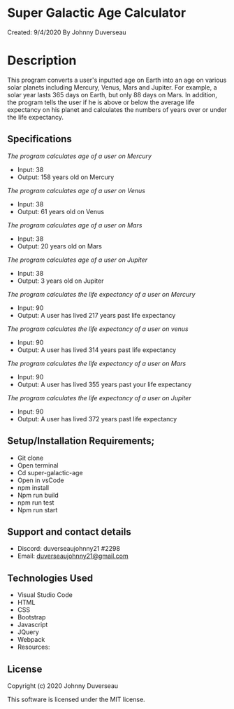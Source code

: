 # Super Galactic Age Calculator
Created: 9/4/2020
 By Johnny Duverseau
# Description
This program converts a user's inputted age on Earth into an age on various solar planets including Mercury, Venus, Mars and Jupiter. For example, a solar year lasts 365 days on Earth, but only 88 days on Mars. In addition, the program tells the user if he is above or below the average life expectancy on his planet and calculates the numbers of years over or under the life expectancy.

## Specifications

_The program calculates age of a user on Mercury_

* Input: 38
* Output: 158 years old on Mercury

 _The program calculates age of a user on Venus_

* Input: 38
* Output: 61 years old on Venus

_The program calculates age of a user on Mars_

* Input: 38
* Output: 20 years old on Mars

_The program calculates age of a user on Jupiter_

* Input: 38
* Output: 3 years old on Jupiter

_The program calculates the life expectancy of a user on Mercury_

* Input: 90
* Output: A user has lived 217 years past life expectancy

_The program calculates the life expectancy of a user on venus_

* Input: 90
* Output: A user has lived 314 years past life expectancy

_The program calculates the life expectancy of a user on Mars_

* Input: 90
* Output: A user has lived 355 years past your life expectancy

_The program calculates the life expectancy of a user on Jupiter_

* Input: 90
* Output: A user has lived 372 years past life expectancy

## Setup/Installation Requirements;
- Git clone 
- Open terminal 
- Cd super-galactic-age
- Open in vsCode
- npm install
- Npm run build
- npm run test 
- Npm run start

## Support and contact details
- Discord: duverseaujohnny21 #2298
- Email: duverseaujohnny21@gmail.com
## Technologies Used
- Visual Studio Code
- HTML
- CSS
- Bootstrap
- Javascript
- JQuery
- Webpack
- Resources:
## License
Copyright (c) 2020 Johnny Duverseau

This software is licensed under the MIT license.